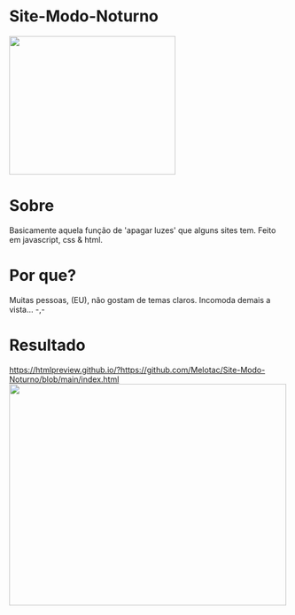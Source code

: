 # Site-Modo-Noturno
<img src="https://user-images.githubusercontent.com/98930037/152414652-369a50d3-b39e-4f6e-89e2-ad3ebcc23526.png" height="250" width="300">

# Sobre
Basicamente aquela função de 'apagar luzes' que alguns sites tem. Feito em javascript, css & html.

# Por que?
Muitas pessoas, (EU), não gostam de temas claros. Incomoda demais a vista... -,-

# Resultado
<a href="https://htmlpreview.github.io/?https://github.com/Melotac/Site-Modo-Noturno/blob/main/index.html">
  https://htmlpreview.github.io/?https://github.com/Melotac/Site-Modo-Noturno/blob/main/index.html
<img src="https://user-images.githubusercontent.com/98930037/152415521-bf4e4d3b-546b-44a8-a380-cc78f492cbbf.png" height="400" width="500">
